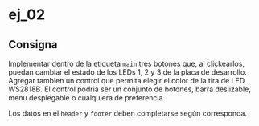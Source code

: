 # ej_02

## Consigna

Implementar dentro de la etiqueta `main` tres botones que, al clickearlos, puedan cambiar el estado de los LEDs 1, 2 y 3 de la placa de desarrollo. Agregar tambien un control que permita elegir el color de la tira de LED WS2818B. El control podria ser un conjunto de botones, barra deslizable, menu desplegable o cualquiera de preferencia.

Los datos en el `header` y `footer` deben completarse según corresponda.
